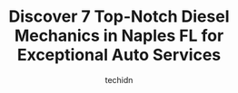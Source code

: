 ---
layout: ampstory
image: https://images.unsplash.com/photo-1632495288245-811aa76d8a32?ixlib=rb-4.0.3&ixid=MnwxMjA3fDB8MHxwaG90by1wYWdlfHx8fGVufDB8fHx8&auto=format&fit=crop&w=640&h=853&q=80
author: techidn
featured: false
description: When it comes to finding reliable automotive experts in Naples FL, USA, look no further than the 7 best Diesel Mechanic in the area. With their exceptional skills and dedication to providing
title: Discover 7 Top-Notch Diesel Mechanics in Naples FL for Exceptional Auto Services
cover:
   title: Discover 7 Top-Notch Diesel Mechanics in Naples FL for Exceptional Auto Services
   subtitle: Rickpate
   background: https://images.unsplash.com/photo-1632495288245-811aa76d8a32?ixlib=rb-4.0.3&ixid=MnwxMjA3fDB8MHxwaG90by1wYWdlfHx8fGVufDB8fHx8&auto=format&fit=crop&w=640&h=853&q=80

pages: 
 - layout: thirds
   top: <h1>#1 Auto Europa Naples</h1>
   bottom: "<p>What a positive experience! First of all just calling for an appointment was a pleasant experience! Secondly I have a Porsche and the estimate was reasonable and the car </p>"
   background: https://www.knot35.com/toplist/wp-content/uploads/2023/06/best-diesel-mechanic-1-in-naples-fl-1685832345.jpeg
   backgroundblur: true
 - layout: thirds
   top: <h1>#2 Windermere Sustainable Car Care</h1>
   bottom: "<p>4378 Domestic Ave, Naples, FL 34104, United States</p>"
   background: https://www.knot35.com/toplist/wp-content/uploads/2023/06/best-diesel-mechanic-2-in-naples-fl-1685832345.jpeg
   cta:
      link: https://www.knot35.com/toplist/discover-7-top-notch-diesel-mechanics-in-naples-fl-for-exceptional-auto-services/
      text: Discover 7 Top-Notch Diesel Mechanics in Naples FL for Exceptional Auto Services
 - layout: thirds
   top: <h1>#3 Voigts Auto & Truck Center</h1>
   bottom: "<p>2934 Tamiami Trail E, Naples, FL 34112, United States</p>"
   background: https://www.knot35.com/toplist/wp-content/uploads/2023/06/best-diesel-mechanic-3-in-naples-fl-1685832346.jpeg
   cta:
      link: https://www.knot35.com/toplist/discover-7-top-notch-diesel-mechanics-in-naples-fl-for-exceptional-auto-services/
      text: Discover 7 Top-Notch Diesel Mechanics in Naples FL for Exceptional Auto Services
 - layout: thirds
   top: <h1>#4 NAPLES TRUCK AND TIRE</h1>
   bottom: "<p>3884 Prospect Ave, Naples, FL 34104, United States</p>"
   background: https://images.unsplash.com/photo-1597773150796-e5c14ebecbf5?ixlib=rb-4.0.3&ixid=MnwxMjA3fDB8MHxwaG90by1wYWdlfHx8fGVufDB8fHx8&auto=format&fit=crop&w=640&h=853&q=80
   cta:
      link: https://www.knot35.com/toplist/discover-7-top-notch-diesel-mechanics-in-naples-fl-for-exceptional-auto-services/
      text: Discover 7 Top-Notch Diesel Mechanics in Naples FL for Exceptional Auto Services
 - layout: thirds
   top: <h1>#5 Tamiami Fleet Services & Commercial Quick Lane</h1>
   bottom: "<p>4227 Domestic Ave, Naples, FL 34104, United States</p>"
   background: https://images.unsplash.com/photo-1618556658017-fd9c732d1360?ixlib=rb-4.0.3&ixid=MnwxMjA3fDB8MHxwaG90by1wYWdlfHx8fGVufDB8fHx8&auto=format&fit=crop&w=640&h=853&q=80
   cta:
      link: https://www.knot35.com/toplist/discover-7-top-notch-diesel-mechanics-in-naples-fl-for-exceptional-auto-services/
      text: Discover 7 Top-Notch Diesel Mechanics in Naples FL for Exceptional Auto Services
 - layout: thirds
   top: <h1>#6 Naples Auto & Truck</h1>
   bottom: "<p>1935 Pine Ridge Rd, Naples, FL 34109, United States</p>"
   background: https://images.unsplash.com/photo-1541356665065-22676f35dd40?ixlib=rb-4.0.3&ixid=MnwxMjA3fDB8MHxwaG90by1wYWdlfHx8fGVufDB8fHx8&auto=format&fit=crop&w=640&h=853&q=80
   cta:
      link: https://www.knot35.com/toplist/discover-7-top-notch-diesel-mechanics-in-naples-fl-for-exceptional-auto-services/
      text: Discover 7 Top-Notch Diesel Mechanics in Naples FL for Exceptional Auto Services
 - layout: thirds
   top: <h1>#7 Mercedes-Benz of Naples Service Center</h1>
   bottom: "<p>501 Airport-Pulling Rd, Naples, FL 34104, United States</p>"
   background: https://images.unsplash.com/photo-1510906594845-bc082582c8cc?ixlib=rb-4.0.3&ixid=MnwxMjA3fDB8MHxwaG90by1wYWdlfHx8fGVufDB8fHx8&auto=format&fit=crop&w=640&h=853&q=80
   cta:
      link: https://www.knot35.com/toplist/discover-7-top-notch-diesel-mechanics-in-naples-fl-for-exceptional-auto-services/
      text: Discover 7 Top-Notch Diesel Mechanics in Naples FL for Exceptional Auto Services
 - layout: thirds
   middle: Continue reading...
   background: https://images.unsplash.com/photo-1564951434112-64d74cc2a2d7?ixlib=rb-4.0.3&ixid=MnwxMjA3fDB8MHxwaG90by1wYWdlfHx8fGVufDB8fHx8&auto=format&fit=crop&w=640&h=853&q=80
   cta:
      link: https://www.knot35.com/toplist/discover-7-top-notch-diesel-mechanics-in-naples-fl-for-exceptional-auto-services/
      text: Discover 7 Top-Notch Diesel Mechanics in Naples FL for Exceptional Auto Services
      
---